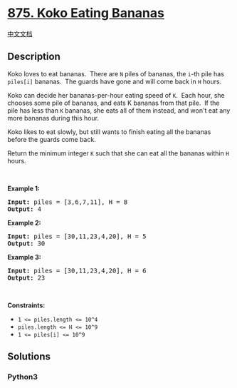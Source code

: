 # [875. Koko Eating Bananas](https://leetcode.com/problems/koko-eating-bananas)

[中文文档](/leetcode/0800-0899/0875.Koko%20Eating%20Bananas/README.md)

## Description

<p>Koko loves to eat bananas.&nbsp; There are <code>N</code>&nbsp;piles of bananas, the <code>i</code>-th&nbsp;pile has <code>piles[i]</code> bananas.&nbsp; The guards have gone and will come back in <code>H</code> hours.</p>

<p>Koko can decide her bananas-per-hour eating speed of <code>K</code>.&nbsp; Each hour, she chooses some pile of bananas, and eats K bananas from that pile.&nbsp; If the pile has less than <code>K</code> bananas, she eats all of them instead, and won&#39;t eat any more bananas during this hour.</p>

<p>Koko likes to eat slowly, but still wants to finish eating all the bananas before the guards come back.</p>

<p>Return the minimum integer <code>K</code> such that she can eat all the bananas within <code>H</code> hours.</p>

<p>&nbsp;</p>
<p><strong>Example 1:</strong></p>
<pre><strong>Input:</strong> piles = [3,6,7,11], H = 8
<strong>Output:</strong> 4
</pre><p><strong>Example 2:</strong></p>
<pre><strong>Input:</strong> piles = [30,11,23,4,20], H = 5
<strong>Output:</strong> 30
</pre><p><strong>Example 3:</strong></p>
<pre><strong>Input:</strong> piles = [30,11,23,4,20], H = 6
<strong>Output:</strong> 23
</pre>
<p>&nbsp;</p>
<p><strong>Constraints:</strong></p>

<ul>
	<li><code>1 &lt;= piles.length &lt;= 10^4</code></li>
	<li><code>piles.length &lt;= H &lt;= 10^9</code></li>
	<li><code>1 &lt;= piles[i] &lt;= 10^9</code></li>
</ul>


## Solutions

<!-- tabs:start -->

### **Python3**

```python

```

<!-- tabs:end -->
